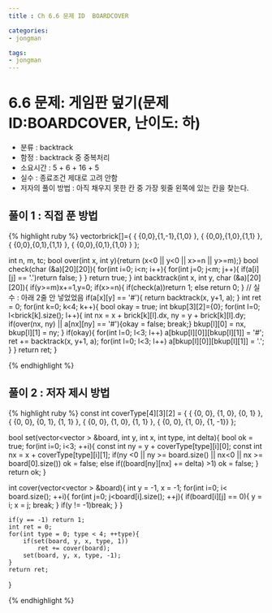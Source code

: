 ```yaml
---
title : Ch 6.6 문제 ID  BOARDCOVER

categories:
- jongman

tags:
- jongman 
---
```


# 6.6 문제: 게임판 덮기(문제 ID:BOARDCOVER, 난이도: 하)
[algo]: <https://algospot.com/judge/problem/read/BOARDCOVER>

- 분류 : backtrack
- 함정 : backtrack 중 중복처리
- 소요시간 : 5 + 6 + 16 + 5
- 실수 : 종료조건 제대로 고려 안함
- 저자의 풀이 방법 : 아직 채우지 못한 칸 중 가장 윗줄 왼쪽에 있는 칸을 찾는다.

## 풀이 1 : 직접 푼 방법

{% highlight ruby %}
vector<pos>brick[]={
    { {0,0},{1,-1},{1,0} },
    { {0,0},{1,0},{1,1}  },
    { {0,0},{0,1},{1,1}  },
    { {0,0},{0,1},{1,0}  }
};

int n, m, tc;
bool over(int x, int y){return (x<0 || y<0 || x>=n || y>=m);}
bool check(char (&a)[20][20]){
    for(int i=0; i<n; i++){
        for(int j=0; j<m; j++){
            if(a[i][j] == '.')return false;
        }
    }
    return true;
}
int backtrack(int x, int y, char (&a)[20][20]){
    if(y>=m)x+=1,y=0;
    if(x>=n){
        if(check(a))return 1;
        else return 0;
    }
    // 실수 : 아래 2줄 안 넣었었음
    if(a[x][y] == '#'){
        return backtrack(x, y+1, a);
    }
    int ret = 0;
    for(int k=0; k<4; k++){
        bool okay = true;
        int bkup[3][2]={0};
        for(int l=0; l<brick[k].size(); l++){
            int nx = x + brick[k][l].dx, ny = y + brick[k][l].dy;
            if(over(nx, ny) || a[nx][ny] == '#'){okay = false; break;}
            bkup[l][0] = nx, bkup[l][1] = ny;
        }
        if(okay){
            for(int l=0; l<3; l++) a[bkup[l][0]][bkup[l][1]] = '#';
            ret += backtrack(x, y+1, a);
            for(int l=0; l<3; l++) a[bkup[l][0]][bkup[l][1]] = '.';
        }
    }
    return ret;
}

{% endhighlight %}


## 풀이 2 : 저자 제시 방법

{% highlight ruby %}
const int coverType[4][3][2] = {
    { {0, 0}, {1, 0}, {0, 1} },
    { {0, 0}, {0, 1}, {1, 1} },
    { {0, 0}, {1, 0}, {1, 1} },
    { {0, 0}, {1, 0}, {1, -1}}
};

bool set(vector<vector<int> > &board, int y, int x, int type, int delta){
    bool ok = true;
    for(int i=0; i<3; ++i){
        const int ny = y + coverType[type][i][0];
        const int nx = x + coverType[type][i][1];
        if(ny <0 || ny >= board.size() || nx<0 || nx >= board[0].size())
            ok = false;
        else if((board[ny][nx] += delta) >1)
            ok = false;
    }
    return ok;
}

int cover(vector<vector<int> > &board){
    int y = -1, x = -1;
    for(int i=0; i< board.size(); ++i){
        for(int j=0; j<board[i].size(); ++j){
            if(board[i][j] == 0){
                y = i;
                x = j;
                break;
            }
            if(y != -1)break;
        }
    }

    if(y == -1) return 1;
    int ret = 0;
    for(int type = 0; type < 4; ++type){
        if(set(board, y, x, type, 1))
            ret += cover(board);
        set(board, y, x, type, -1);
    }
    return ret;
}

{% endhighlight %}

